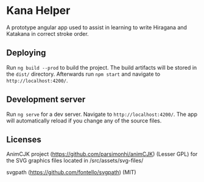 # Kana Helper

A prototype angular app used to assist in learning to write Hiragana and Katakana in correct stroke order. 

## Deploying

Run `ng build --prod` to build the project. The build artifacts will be stored in the `dist/` directory. Afterwards run `npm start` and navigate to `http://localhost:4200/`.

## Development server

Run `ng serve` for a dev server. Navigate to `http://localhost:4200/`. The app will automatically reload if you change any of the source files.

## Licenses

AnimCJK project (https://github.com/parsimonhi/animCJK) (Lesser GPL) for the SVG graphics files located in /src/assets/svg-files/

svgpath (https://github.com/fontello/svgpath) (MIT)
